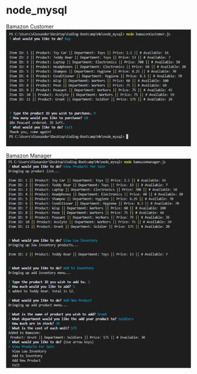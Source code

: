 # node_mysql

Bamazon Customer
<img src="examples/ex1.png" alt="customer example">

Bamazon Manager
<img src="examples/ex2.png" alt="manager example">